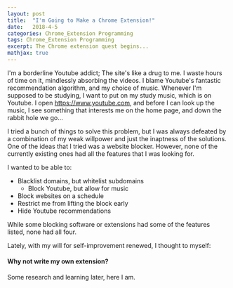 ```yaml
---
layout: post
title:  "I'm Going to Make a Chrome Extension!"
date:   2018-4-5
categories: Chrome_Extension Programming
tags: Chrome_Extension Programming
excerpt: The Chrome extension quest begins...
mathjax: true
---
```


I'm a borderline Youtube addict; The site's like a drug to me. I waste hours of time on it, mindlessly absorbing the videos. I blame Youtube's fantastic recommendation algorithm, and my choice of music. Whenever I'm supposed to be studying, I want to put on my study music, which is on Youtube. I open <https://www.youtube.com>, and before I can look up the music, I see something that interests me on the home page, and down the rabbit hole we go...

I tried a bunch of things to solve this problem, but I was always defeated by a combination of my weak willpower and just the inaptness of the solutions. One of the ideas that I tried was a website blocker. However, none of the currently existing ones had all the features that I was looking for.

I wanted to be able to:
* Blacklist domains, but whitelist subdomains
	* Block Youtube, but allow for music
* Block websites on a schedule
* Restrict me from lifting the block early
* Hide Youtube recommendations


While some blocking software or extensions had some of the features listed, none had all four.

Lately, with my will for self-improvement renewed, I thought to myself:

#### Why not write my own extension?

Some research and learning later, here I am. 